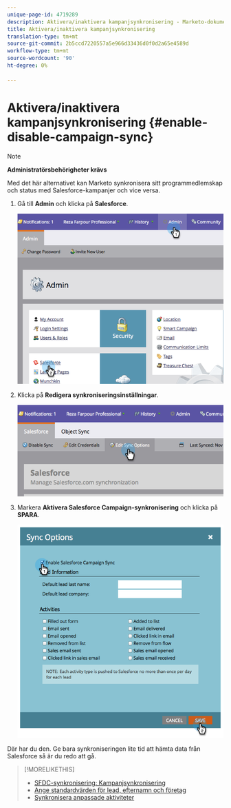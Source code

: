 ```yaml
---
unique-page-id: 4719289
description: Aktivera/inaktivera kampanjsynkronisering - Marketo-dokument - Produktdokumentation
title: Aktivera/inaktivera kampanjsynkronisering
translation-type: tm+mt
source-git-commit: 2b5ccd7220557a5e966d33436d0f0d2a65e4589d
workflow-type: tm+mt
source-wordcount: '90'
ht-degree: 0%

---
```



# Aktivera/inaktivera kampanjsynkronisering {#enable-disable-campaign-sync}

>[!NOTE]
>
>**Administratörsbehörigheter krävs**

Med det här alternativet kan Marketo synkronisera sitt programmedlemskap och status med Salesforce-kampanjer och vice versa.

1. Gå till **Admin** och klicka på **Salesforce**.

   ![](assets/image2014-12-9-13-3a36-3a49.png)

1. Klicka på **Redigera synkroniseringsinställningar**.

   ![](assets/image2014-12-9-13-3a37-3a0.png)

1. Markera **Aktivera Salesforce Campaign-synkronisering** och klicka på **SPARA**.

   ![](assets/image2014-12-9-13-3a37-3a8.png)

Där har du den. Ge bara synkroniseringen lite tid att hämta data från Salesforce så är du redo att gå.

>[!MORELIKETHIS]
>
>* [SFDC-synkronisering: Kampanjsynkronisering](/help/marketo/product-docs/crm-sync/salesforce-sync/sfdc-sync-details/sfdc-sync-campaign-sync.md)
>* [Ange standardvärden för lead, efternamn och företag](/help/marketo/product-docs/crm-sync/salesforce-sync/setup/optional-steps/set-default-person-last-name-and-company-name.md)
>* [Synkronisera anpassade aktiviteter](/help/marketo/product-docs/crm-sync/salesforce-sync/setup/optional-steps/customize-activities-sync.md)

